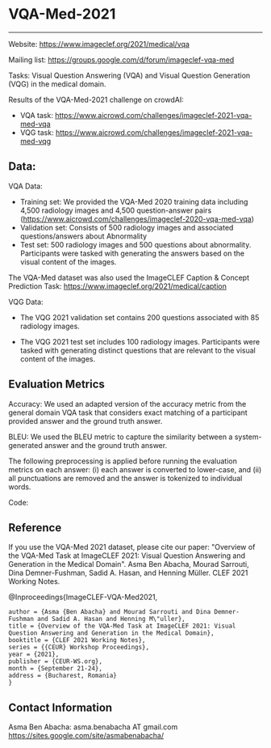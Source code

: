 # VQA-Med-2021
-------------

Website: https://www.imageclef.org/2021/medical/vqa 

Mailing list: https://groups.google.com/d/forum/imageclef-vqa-med

Tasks: Visual Question Answering (VQA) and Visual Question Generation (VQG) in the medical domain. 

Results of the VQA-Med-2021 challenge on crowdAI: 

- VQA task: https://www.aicrowd.com/challenges/imageclef-2021-vqa-med-vqa 
- VQG task: https://www.aicrowd.com/challenges/imageclef-2021-vqa-med-vqg


Data: 
--------------

VQA Data:  
- Training set: We provided the VQA-Med 2020 training data including 4,500 radiology images and 4,500 question-answer pairs (https://www.aicrowd.com/challenges/imageclef-2020-vqa-med-vqa) 
- Validation set: Consists of 500 radiology images and associated questions/answers about Abnormality  
- Test set: 500 radiology images and 500 questions about abnormality. Participants were tasked with generating the answers based on the visual content of the images.  

The VQA-Med dataset was also used the ImageCLEF Caption & Concept Prediction Task: https://www.imageclef.org/2021/medical/caption 

VQG Data:
- The VQG 2021 validation set contains 200 questions associated with 85 radiology images. 

- The VQG 2021 test set includes 100 radiology images. Participants were tasked with generating distinct questions that are relevant to the visual content of the images. 

Evaluation Metrics
------------------

Accuracy: We used an adapted version of the accuracy metric from the general domain VQA task that considers exact matching of a participant provided answer and the ground truth answer.

BLEU: We used the BLEU metric to capture the similarity between a system-generated answer and the ground truth answer. 

The following preprocessing is applied before running the evaluation metrics on each answer: (i) each answer is converted to lower-case, and (ii) all punctuations are removed and the answer is tokenized to individual words. 

Code: 

Reference
----------

If you use the VQA-Med 2021 dataset, please cite our paper: "Overview of the VQA-Med Task at ImageCLEF 2021: Visual Question Answering and Generation in the Medical Domain". 
Asma Ben Abacha, Mourad Sarrouti, Dina Demner-Fushman, Sadid A. Hasan, and Henning Müller. CLEF 2021 Working Notes. 

@Inproceedings{ImageCLEF-VQA-Med2021,

    author = {Asma {Ben Abacha} and Mourad Sarrouti and Dina Demner-Fushman and Sadid A. Hasan and Henning M\"uller},
    title = {Overview of the VQA-Med Task at ImageCLEF 2021: Visual Question Answering and Generation in the Medical Domain},
    booktitle = {CLEF 2021 Working Notes},
    series = {{CEUR} Workshop Proceedings},
    year = {2021},
    publisher = {CEUR-WS.org},
    month = {September 21-24},
    address = {Bucharest, Romania} 
    }
    
     
Contact Information
--------------------

Asma Ben Abacha: asma.benabacha AT gmail.com   https://sites.google.com/site/asmabenabacha/ 
